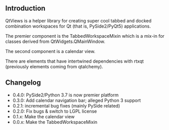 ## Introduction

QtViews is a helper library for creating super cool tabbed and docked
combination workspaces for Qt (that is, PySide2/PyQt5) applications.

The premier component is the TabbedWorkspaceMixin which is a mix-in for classes
derived from QtWidgets.QMainWindow.

The second component is a calendar view.

There are elements that have intertwined dependencies with rtxqt (previously
elements coming from qtalchemy).

## Changelog

* 0.4.0:  PySide2/Python 3.7 is now premier platform
* 0.3.0:  Add calendar navigation bar; alleged Python 3 support
* 0.2.1:  incremental bug fixes (mainly PySide related)
* 0.2.0:  Fix bugs & switch to LGPL license
* 0.1.x:  Make the calendar view
* 0.0.x:  Make the TabbedWorkspaceMixin
